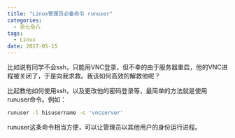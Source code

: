 ```yaml
---
title: "Linux管理员必备命令 runuser"
categories:
  - 杂七杂八
tags:
  - Linux
date: 2017-05-15
---
```


比如说有同学不会ssh，只能用VNC登录，但不幸的由于服务器重启，他的VNC进程被关闭了，于是向我求救。我该如何高效的解救他呢？

<!-- more -->

比起教他如何使用ssh，以及更改他的密码登录等，最简单的方法就是使用runuser命令。例如：

```bash
runuser -l hisusername -c 'vncserver'
```

runuser这条命令相当方便，可以让管理员以其他用户的身份运行进程。